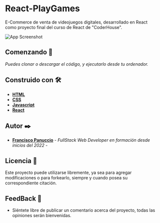 # React-PlayGames

E-Commerce de venta de videojuegos digitales, desarrollado en React como proyecto final del curso de React de "CoderHouse". 

![App Screenshot](https://firebasestorage.googleapis.com/v0/b/react-playgames.appspot.com/o/Screen%2FCaptura%20de%20pantalla%202022-11-24%20133320.png?alt=media&token=fdbe0c08-180d-4b66-953b-984087e11be8)

## Comenzando 🚀

_Puedes clonar o descargar el código, y ejecutarlo desde tu ordenador._

## Construido con 🛠️

* [**HTML**](https://developer.mozilla.org/es/docs/Web/HTML)
* [**CSS**](https://developer.mozilla.org/es/docs/Web/CSS)
* [**Javascript**](https://developer.mozilla.org/es/docs/Web/JavaScript)
* [**React**](https://es.reactjs.org/)

## Autor ✒️

* [**Francisco Panuccio**](https://github.com/Francisco-Panuccio) - *FullStack Web Developer en formación desde inicios del 2022* - 

## Licencia 📄

Este proyecto puede utilizarse libremente, ya sea para agregar modificaciones o para forkearlo, siempre y cuando posea su correspondiente citación. 

## FeedBack 📌

* Siéntete libre de publicar un comentario acerca del proyecto, todas las opiniones serán bienvenidas.
